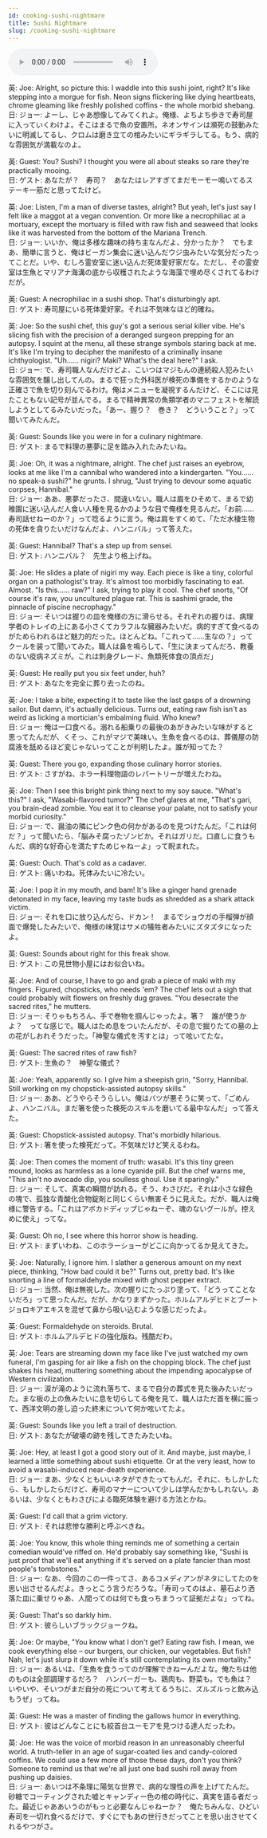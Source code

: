 ```yaml
---
id: cooking-sushi-nightmare
title: Sushi Nightmare
slug: /cooking-sushi-nightmare
---
```


<audio controls src="audio/cooking-sushi-nightmare.mp3"></audio>

英: Joe: Alright, so picture this: I waddle into this sushi joint, right? It's like stepping into a morgue for fish. Neon signs flickering like dying heartbeats, chrome gleaming like freshly polished coffins - the whole morbid shebang.  
日: ジョー: よーし、じゃあ想像してみてくれよ。俺様、よちよち歩きで寿司屋に入っていくわけよ。そこはまるで魚の安置所。ネオンサインは瀕死の鼓動みたいに明滅してるし、クロムは磨き立ての棺みたいにギラギラしてる。もう、病的な雰囲気が満載なのよ。

英: Guest: You? Sushi? I thought you were all about steaks so rare they're practically mooing.  
日: ゲスト: あなたが？　寿司？　あなたはレアすぎてまだモーモー鳴いてるステーキ一筋だと思ってたけど。

英: Joe: Listen, I'm a man of diverse tastes, alright? But yeah, let's just say I felt like a maggot at a vegan convention. Or more like a necrophiliac at a mortuary, except the mortuary is filled with raw fish and seaweed that looks like it was harvested from the bottom of the Mariana Trench.  
日: ジョー: いいか、俺は多様な趣味の持ち主なんだよ、分かったか？　でもまあ、簡単に言うと、俺はビーガン集会に迷い込んだウジ虫みたいな気分だったってことだ。いや、むしろ霊安室に迷い込んだ死体愛好家だな。ただし、その霊安室は生魚とマリアナ海溝の底から収穫されたような海藻で埋め尽くされてるわけだが。

英: Guest: A necrophiliac in a sushi shop. That's disturbingly apt.  
日: ゲスト: 寿司屋にいる死体愛好家。それは不気味なほど的確ね。

英: Joe: So the sushi chef, this guy's got a serious serial killer vibe. He's slicing fish with the precision of a deranged surgeon prepping for an autopsy. I squint at the menu, all these strange symbols staring back at me. It's like I'm trying to decipher the manifesto of a criminally insane ichthyologist. "Uh…… nigiri? Maki? What's the deal here?" I ask.  
日: ジョー: で、寿司職人なんだけどよ、こいつはマジもんの連続殺人犯みたいな雰囲気を醸し出してんの。まるで狂った外科医が検死の準備をするかのような正確さで魚を切り刻んでるわけ。俺はメニューを凝視するんだけど、そこには見たこともない記号が並んでる。まるで精神異常の魚類学者のマニフェストを解読しようとしてるみたいだった。「あー、握り？　巻き？　どういうこと？」って聞いてみたんだ。

英: Guest: Sounds like you were in for a culinary nightmare.  
日: ゲスト: まるで料理の悪夢に足を踏み入れたみたいね。

英: Joe: Oh, it was a nightmare, alright. The chef just raises an eyebrow, looks at me like I'm a cannibal who wandered into a kindergarten. "You…… no speak-a sushi?" he grunts. I shrug, "Just trying to devour some aquatic corpses, Hannibal."  
日: ジョー: ああ、悪夢だったさ、間違いない。職人は眉をひそめて、まるで幼稚園に迷い込んだ人食い人種を見るかのような目で俺様を見るんだ。「お前……寿司話せねーのか？」って唸るように言う。俺は肩をすくめて、「ただ水棲生物の死体を貪りたいだけなんだよ、ハンニバル」って答えた。

英: Guest: Hannibal? That's a step up from sensei.  
日: ゲスト: ハンニバル？　先生より格上げね。

英: Joe: He slides a plate of nigiri my way. Each piece is like a tiny, colorful organ on a pathologist's tray. It's almost too morbidly fascinating to eat. Almost. "Is this…… raw?" I ask, trying to play it cool. The chef snorts, "Of course it's raw, you uncultured plague rat. This is sashimi grade, the pinnacle of piscine necrophagy."  
日: ジョー: そいつは握りの皿を俺様の方に滑らせる。それぞれの握りは、病理学者のトレイの上にある小さくてカラフルな臓器みたいだ。病的すぎて食べるのがためらわれるほど魅力的だった。ほとんどね。「これって……生なの？」ってクールを装って聞いてみた。職人は鼻を鳴らして、「生に決まってんだろ、教養のない疫病ネズミが。これは刺身グレード、魚類死体食の頂点だ」

英: Guest: He really put you six feet under, huh?  
日: ゲスト: あなたを完全に葬り去ったのね。

英: Joe: I take a bite, expecting it to taste like the last gasps of a drowning sailor. But damn, it's actually delicious. Turns out, eating raw fish isn't as weird as licking a mortician's embalming fluid. Who knew?  
日: ジョー: 俺は一口食べる。溺れる船乗りの最後のあがきみたいな味がすると思ってたんだが、くそっ、これがマジで美味い。生魚を食べるのは、葬儀屋の防腐液を舐めるほど変じゃないってことが判明したよ。誰が知ってた？

英: Guest: There you go, expanding those culinary horror stories.  
日: ゲスト: さすがね、ホラー料理物語のレパートリーが増えたわね。

英: Joe: Then I see this bright pink thing next to my soy sauce. "What's this?" I ask, "Wasabi-flavored tumor?" The chef glares at me, "That's gari, you brain-dead zombie. You eat it to cleanse your palate, not to satisfy your morbid curiosity."  
日: ジョー: で、醤油の隣にピンク色の何かがあるのを見つけたんだ。「これは何だ？」って聞いたら、「脳みそ腐ったゾンビか。それはガリだ。口直しに食うもんだ、病的な好奇心を満たすためじゃねーよ」って睨まれた。

英: Guest: Ouch. That's cold as a cadaver.  
日: ゲスト: 痛いわね。死体みたいに冷たい。

英: Joe: I pop it in my mouth, and bam! It's like a ginger hand grenade detonated in my face, leaving my taste buds as shredded as a shark attack victim.  
日: ジョー: それを口に放り込んだら、ドカン！　まるでショウガの手榴弾が顔面で爆発したみたいで、俺様の味覚はサメの犠牲者みたいにズタズタになったよ。

英: Guest: Sounds about right for this freak show.  
日: ゲスト: この見世物小屋にはお似合いね。

英: Joe: And of course, I have to go and grab a piece of maki with my fingers. Figured, chopsticks, who needs 'em? The chef lets out a sigh that could probably wilt flowers on freshly dug graves. "You desecrate the sacred rites," he mutters.  
日: ジョー: そりゃもちろん、手で巻物を掴んじゃったよ。箸？　誰が使うかよ？　ってな感じで。職人はため息をついたんだが、その息で掘りたての墓の上の花がしおれそうだった。「神聖な儀式を汚すとは」って呟いてたな。

英: Guest: The sacred rites of raw fish?  
日: ゲスト: 生魚の？　神聖な儀式？

英: Joe: Yeah, apparently so. I give him a sheepish grin, "Sorry, Hannibal. Still working on my chopstick-assisted autopsy skills."  
日: ジョー: ああ、どうやらそうらしい。俺はバツが悪そうに笑って、「ごめんよ、ハンニバル。まだ箸を使った検死のスキルを磨いてる最中なんだ」って答えた。

英: Guest: Chopstick-assisted autopsy. That's morbidly hilarious.  
日: ゲスト: 箸を使った検死だって。不気味だけど笑えるわね。

英: Joe: Then comes the moment of truth: wasabi. It's this tiny green mound, looks as harmless as a lone cyanide pill. But the chef warns me, "This ain't no avocado dip, you soulless ghoul. Use it sparingly."  
日: ジョー: そして、真実の瞬間が訪れる。そう、わさびだ。それは小さな緑色の塊で、孤独な青酸化合物錠剤と同じくらい無害そうに見えた。だが、職人は俺様に警告する。「これはアボカドディップじゃねーぞ、魂のないグールが。控えめに使え」ってな。

英: Guest: Oh no, I see where this horror show is heading.  
日: ゲスト: まずいわね、このホラーショーがどこに向かってるか見えてきた。

英: Joe: Naturally, I ignore him. I slather a generous amount on my next piece, thinking, "How bad could it be?" Turns out, pretty bad. It's like snorting a line of formaldehyde mixed with ghost pepper extract.  
日: ジョー: 当然、俺は無視した。次の握りにたっぷり塗って、「どうってことないだろ」って思ったんだ。だが、かなりまずかった。ホルムアルデヒドとブートジョロキアエキスを混ぜて鼻から吸い込むような感じだったよ。

英: Guest: Formaldehyde on steroids. Brutal.  
日: ゲスト: ホルムアルデヒドの強化版ね。残酷だわ。

英: Joe: Tears are streaming down my face like I've just watched my own funeral, I'm gasping for air like a fish on the chopping block. The chef just shakes his head, muttering something about the impending apocalypse of Western civilization.  
日: ジョー: 涙が滝のように流れ落ちて、まるで自分の葬式を見た後みたいだった。まな板の上の魚みたいに息を切らしてる俺を見て、職人はただ首を横に振って、西洋文明の差し迫った終末について何か呟いてたよ。

英: Guest: Sounds like you left a trail of destruction.  
日: ゲスト: あなたが破壊の跡を残してきたみたいね。

英: Joe: Hey, at least I got a good story out of it. And maybe, just maybe, I learned a little something about sushi etiquette. Or at the very least, how to avoid a wasabi-induced near-death experience.  
日: ジョー: まあ、少なくともいいネタができたってもんだ。それに、もしかしたら、もしかしたらだけど、寿司のマナーについて少しは学んだかもしれない。あるいは、少なくともわさびによる臨死体験を避ける方法とかね。

英: Guest: I'd call that a grim victory.  
日: ゲスト: それは悲惨な勝利と呼ぶべきね。

英: Joe: You know, this whole thing reminds me of something a certain comedian would've riffed on. He'd probably say something like, "Sushi is just proof that we'll eat anything if it's served on a plate fancier than most people's tombstones."  
日: ジョー: なあ、今回のこの一件ってさ、あるコメディアンがネタにしてたのを思い出させるんだよ。きっとこう言うだろうな。「寿司ってのはよ、墓石より洒落た皿に乗せりゃあ、人間ってのは何でも食っちまうって証拠だよな」ってね。

英: Guest: That's so darkly him.  
日: ゲスト: 彼らしいブラックジョークね。

英: Joe: Or maybe, "You know what I don't get? Eating raw fish. I mean, we cook everything else – our burgers, our chicken, our vegetables. But fish? Nah, let's just slurp it down while it's still contemplating its own mortality."  
日: ジョー: あるいは、「生魚を食うってのが理解できねーんだよな。俺たちは他のものは全部調理するだろ？　ハンバーガーも、鶏肉も、野菜も。でも魚は？　いやいや、そいつがまだ自分の死について考えてるうちに、ズルズルっと飲み込もうぜ」ってね。

英: Guest: He was a master of finding the gallows humor in everything.  
日: ゲスト: 彼はどんなことにも絞首台ユーモアを見つける達人だったわ。

英: Joe: He was the voice of morbid reason in an unreasonably cheerful world. A truth-teller in an age of sugar-coated lies and candy-colored coffins. We could use a few more of those these days, don't you think? Someone to remind us that we're all just one bad sushi roll away from pushing up daisies.  
日: ジョー: あいつは不条理に陽気な世界で、病的な理性の声を上げてたんだ。砂糖でコーティングされた嘘とキャンディー色の棺の時代に、真実を語る者だった。最近じゃああいうのがもっと必要なんじゃねーか？　俺たちみんな、ひどい寿司を一切れ食べるだけで、すぐにでもあの世行きだってことを思い出させてくれるやつがさ。